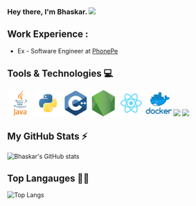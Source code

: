 ### Hey there, I'm Bhaskar. <img src="https://media.giphy.com/media/hvRJCLFzcasrR4ia7z/giphy.gif" width="25px">

## Work Experience :

* Ex - Software Engineer at [PhonePe](https://www.phonepe.com/)

## Tools & Technologies :computer:

<code><img height="60" src="https://raw.githubusercontent.com/github/explore/80688e429a7d4ef2fca1e82350fe8e3517d3494d/topics/java/java.png"></code>
<code><img height="60" src="https://raw.githubusercontent.com/github/explore/80688e429a7d4ef2fca1e82350fe8e3517d3494d/topics/python/python.png"></code>
<code><img height="60" src="https://raw.githubusercontent.com/github/explore/80688e429a7d4ef2fca1e82350fe8e3517d3494d/topics/cpp/cpp.png"></code>
<code><img height="60" src="https://raw.githubusercontent.com/github/explore/80688e429a7d4ef2fca1e82350fe8e3517d3494d/topics/nodejs/nodejs.png"></code>
<code><img height="60" src="https://raw.githubusercontent.com/github/explore/80688e429a7d4ef2fca1e82350fe8e3517d3494d/topics/react/react.png"></code>
<code><img height="60" src="https://raw.githubusercontent.com/github/explore/80688e429a7d4ef2fca1e82350fe8e3517d3494d/topics/docker/docker.png"></code>
<code><img height="60" src="https://raw.githubusercontent.com/github/explore/80688e429a7d4ef2fca1e82350fe8e3517d3494d/topics/docker/django.png"></code>
<code><img height="60" src="https://raw.githubusercontent.com/github/explore/80688e429a7d4ef2fca1e82350fe8e3517d3494d/topics/docker/flask.png"></code>

## My GitHub Stats ⚡

![Bhaskar's GitHub stats](https://github-readme-stats.vercel.app/api?username=bhaskarkr&show_icons=true&count_private=true&show_icons=true&include_all_commits=true)

## Top Langauges 👩‍💻
 
![Top Langs](https://github-readme-stats.vercel.app/api/top-langs/?username=bhaskarkr&hide=TeX&layout=compact)
